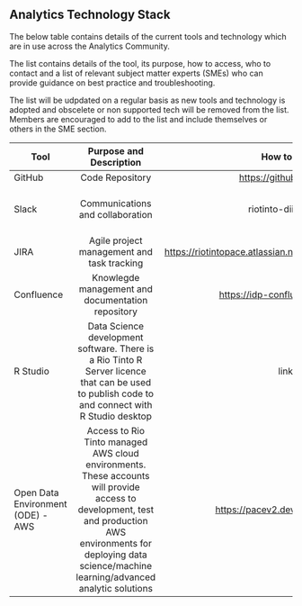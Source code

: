 ## Analytics Technology Stack

The below table contains details of the current tools and technology which are in use across the Analytics Community. 

The list contains details of the tool, its purpose, how to access, who to contact and a list of relevant subject matter experts (SMEs) who can provide guidance on best practice and troubleshooting. 

The list will be udpdated on a regular basis as new tools and technology is adopted and obscelete or non supported tech will be removed from the list.  Members are encouraged to add to the list and include themselves or others in the SME section. 


| Tool          |  Purpose and Description        |How to access       | SME    |
| ------------- |:-----------------------:|:-------------:| -------------------:|
| GitHub        | Code Repository |  https://github.riotinto.org/ |Kev Stark  |
| Slack       | Communications and collaboration      | riotinto-dii.slack.com |  Joel Campbell; Kevin Stark   |
| JIRA | Agile project management and task tracking      |  https://riotintopace.atlassian.net/secure/BrowseProjects.jspa |  Mark Penter |
| Confluence | Knowlegde management and documentation repository | https://idp-confluence.riotinto.org/ |  Mark Penter  |
| R Studio | Data Science development software. There is a Rio Tinto R Server licence that can be used to publish code to and connect with R Studio desktop | link tbc | Kev Stark; Matt Lay; Andrew Gillespie   |
| Open Data Environment (ODE) - AWS | Access to Rio Tinto managed AWS cloud environments.  These accounts will provide access to development, test and production AWS environments for deploying data science/machine learning/advanced analytic solutions | https://pacev2.dev-ode-portal.com/ | Andrew Gillespie; Marcus Rosen; Leonard O'Sullivan   |



